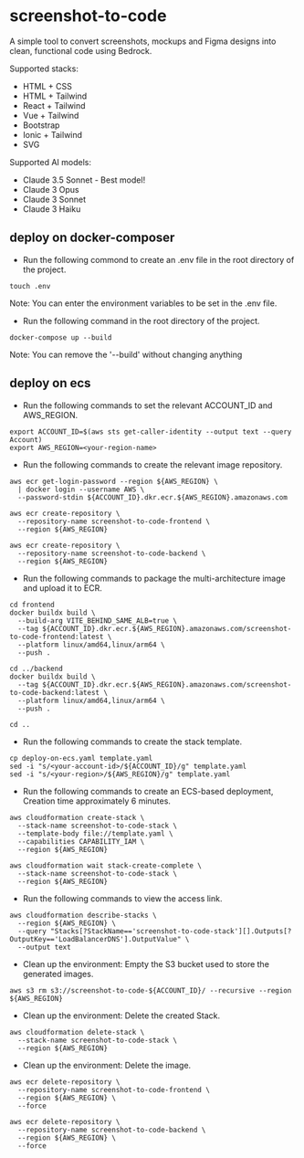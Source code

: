 # screenshot-to-code

A simple tool to convert screenshots, mockups and Figma designs into clean, functional code using Bedrock.

Supported stacks:

- HTML + CSS
- HTML + Tailwind
- React + Tailwind
- Vue + Tailwind
- Bootstrap
- Ionic + Tailwind
- SVG

Supported AI models:

- Claude 3.5 Sonnet - Best model!
- Claude 3 Opus
- Claude 3 Sonnet
- Claude 3 Haiku

## deploy on docker-composer

- Run the following commond to create an .env file in the root directory of the project.

```linux
touch .env
```

Note: You can enter the environment variables to be set in the .env file.

- Run the following command in the root directory of the project.

```linux
docker-compose up --build
```

Note: You can remove the '--build' without changing anything

## deploy on ecs

- Run the following commands to set the relevant ACCOUNT_ID and AWS_REGION.

```linux
export ACCOUNT_ID=$(aws sts get-caller-identity --output text --query Account)
export AWS_REGION=<your-region-name>
```

- Run the following commands to create the relevant image repository.

```linux
aws ecr get-login-password --region ${AWS_REGION} \
  | docker login --username AWS \
  --password-stdin ${ACCOUNT_ID}.dkr.ecr.${AWS_REGION}.amazonaws.com

aws ecr create-repository \
  --repository-name screenshot-to-code-frontend \
  --region ${AWS_REGION}

aws ecr create-repository \
  --repository-name screenshot-to-code-backend \
  --region ${AWS_REGION}
```

- Run the following commands to package the multi-architecture image and upload it to ECR.

```linux
cd frontend
docker buildx build \
  --build-arg VITE_BEHIND_SAME_ALB=true \
  --tag ${ACCOUNT_ID}.dkr.ecr.${AWS_REGION}.amazonaws.com/screenshot-to-code-frontend:latest \
  --platform linux/amd64,linux/arm64 \
  --push .

cd ../backend
docker buildx build \
  --tag ${ACCOUNT_ID}.dkr.ecr.${AWS_REGION}.amazonaws.com/screenshot-to-code-backend:latest \
  --platform linux/amd64,linux/arm64 \
  --push .

cd ..
```
- Run the following commands to create the stack template.

```linux
cp deploy-on-ecs.yaml template.yaml
sed -i "s/<your-account-id>/${ACCOUNT_ID}/g" template.yaml
sed -i "s/<your-region>/${AWS_REGION}/g" template.yaml
```

- Run the following commands to create an ECS-based deployment, Creation time approximately 6 minutes.

```linux
aws cloudformation create-stack \
  --stack-name screenshot-to-code-stack \
  --template-body file://template.yaml \
  --capabilities CAPABILITY_IAM \
  --region ${AWS_REGION}

aws cloudformation wait stack-create-complete \
  --stack-name screenshot-to-code-stack \
  --region ${AWS_REGION}
```

- Run the following commands to view the access link.

```linux
aws cloudformation describe-stacks \
  --region ${AWS_REGION} \
  --query "Stacks[?StackName=='screenshot-to-code-stack'][].Outputs[?OutputKey=='LoadBalancerDNS'].OutputValue" \
  --output text
```

- Clean up the environment: Empty the S3 bucket used to store the generated images.

```linux
aws s3 rm s3://screenshot-to-code-${ACCOUNT_ID}/ --recursive --region ${AWS_REGION}
```

- Clean up the environment: Delete the created Stack.

```linux
aws cloudformation delete-stack \
  --stack-name screenshot-to-code-stack \
  --region ${AWS_REGION}
```

- Clean up the environment: Delete the image.

```linux
aws ecr delete-repository \
  --repository-name screenshot-to-code-frontend \
  --region ${AWS_REGION} \
  --force

aws ecr delete-repository \
  --repository-name screenshot-to-code-backend \
  --region ${AWS_REGION} \
  --force
```
